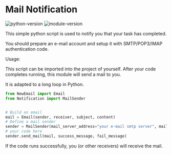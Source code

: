 # Mail Notification

![python-version](https://img.shields.io/pypi/pyversions/Django.svg) ![module-version](https://img.shields.io/badge/version-1.0-brightgreen.svg)

This simple python script is used to notify you that your task has completed.

You should prepare an e-mail account and setup it with SMTP/POP3/IMAP authentication code.

Usage:

This script can be imported into the project of yourself. After your code completes running, this module will send a mail to you.

It is adapted to a long loop in Python.

```python
from NewEmail import Email
from Notification import MailSender


# Build an email
mail = Email(sender, receiver, subject, content)
# Define a mail sender
sender = MailSender(mail_server_address="your e-mail smtp server", mail_username="your username", mail_password="your password")
# your code here
sender.send_mail(mail, success_message, fail_message)

```

If the code runs successfully, you (or other receivers) will receive the mail.
